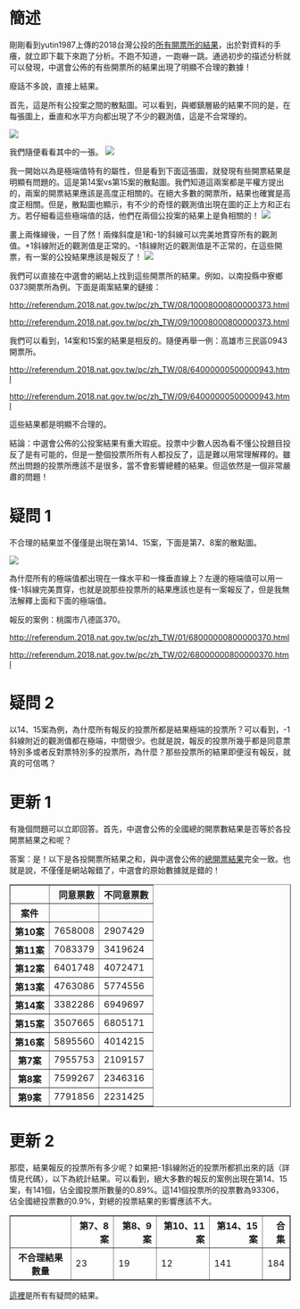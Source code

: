 # 簡述


剛剛看到yutin1987上傳的2018台灣公投的[所有開票所的結果](https://github.com/g0v/referendum_report/tree/master/results2)，出於對資料的手癢，就立即下載下來跑了分析。不跑不知道，一跑嚇一跳。通過初步的描述分析就可以發現，中選會公佈的有些開票所的結果出現了明顯不合理的數據！

廢話不多說，直接上結果。

首先，這是所有公投案之間的散點圖。可以看到，與鄉鎮層級的結果不同的是，在每張圖上，垂直和水平方向都出現了不少的觀測值，這是不合常理的。

<img src="scatter.png">

我們隨便看看其中的一張。
<img src="scatter_1.png">

我一開始以為是極端值特有的屬性，但是看到下面這張圖，就發現有些開票結果是明顯有問題的。這是第14案vs第15案的散點圖。我們知道這兩案都是平權方提出的，兩案的開票結果應該是高度正相關的。在絕大多數的開票所，結果也確實是高度正相關。但是，散點圖也顯示，有不少的奇怪的觀測值出現在圖的正上方和正右方。若仔細看這些極端值的話，他們在兩個公投案的結果上是負相關的！
<img src="scatter_2.png">

畫上兩條線後，一目了然！兩條斜度是1和-1的斜線可以完美地貫穿所有的觀測值。+1斜線附近的觀測值是正常的。-1斜線附近的觀測值是不正常的，在這些開票，有一案的公投結果應該是報反了！
<img src="scatter_3.png">

我們可以直接在中選會的網站上找到這些開票所的結果。例如，以南投縣中寮鄉0373開票所為例。下面是兩案結果的鏈接：

http://referendum.2018.nat.gov.tw/pc/zh_TW/08/10008000800000373.html

http://referendum.2018.nat.gov.tw/pc/zh_TW/09/10008000800000373.html

我們可以看到，14案和15案的結果是相反的。隨便再舉一例：高雄市三民區0943開票所。

http://referendum.2018.nat.gov.tw/pc/zh_TW/08/64000000500000943.html

http://referendum.2018.nat.gov.tw/pc/zh_TW/09/64000000500000943.html

這些結果都是明顯不合理的。

結論：中選會公佈的公投案結果有重大瑕疵。投票中少數人因為看不懂公投題目投反了是有可能的，但是一整個投票所所有人都投反了，這是難以用常理解釋的。雖然出問題的投票所應該不是很多，當不會影響總體的結果。但這依然是一個非常嚴肅的問題！

# 疑問 1

不合理的結果並不僅僅是出現在第14、15案，下面是第7、8案的散點圖。

<img src="scatter_78.png">

為什麼所有的極端值都出現在一條水平和一條垂直線上？左邊的極端值可以用一條-1斜線完美貫穿，也就是說那些投票所的結果應該也是有一案報反了，但是我無法解釋上面和下面的極端值。

報反的案例：桃園市八德區370。

http://referendum.2018.nat.gov.tw/pc/zh_TW/01/68000000800000370.html

http://referendum.2018.nat.gov.tw/pc/zh_TW/02/68000000800000370.html

# 疑問 2

以14、15案為例，為什麼所有報反的投票所都是結果極端的投票所？可以看到，-1斜線附近的觀測值都在極端，中間很少。也就是說，報反的投票所幾乎都是同意票特別多或者反對票特別多的投票所，為什麼？那些投票所的結果即便沒有報反，就真的可信嗎？

# 更新 1

有幾個問題可以立即回答。首先，中選會公佈的全國總的開票數結果是否等於各投開票結果之和呢？

答案：是！以下是各投開票所結果之和，與中選會公佈的[總開票結果](http://referendum.2018.nat.gov.tw/pc/zh_TW/00/00000000000000000.html)完全一致。也就是說，不僅僅是網站報錯了，中選會的原始數據就是錯的！

<table border="1" class="dataframe">
  <thead>
    <tr style="text-align: right;">
      <th></th>
      <th>同意票數</th>
      <th>不同意票數</th>
    </tr>
    <tr>
      <th>案件</th>
      <th></th>
      <th></th>
    </tr>
  </thead>
  <tbody>
    <tr>
      <th>第10案</th>
      <td>7658008</td>
      <td>2907429</td>
    </tr>
    <tr>
      <th>第11案</th>
      <td>7083379</td>
      <td>3419624</td>
    </tr>
    <tr>
      <th>第12案</th>
      <td>6401748</td>
      <td>4072471</td>
    </tr>
    <tr>
      <th>第13案</th>
      <td>4763086</td>
      <td>5774556</td>
    </tr>
    <tr>
      <th>第14案</th>
      <td>3382286</td>
      <td>6949697</td>
    </tr>
    <tr>
      <th>第15案</th>
      <td>3507665</td>
      <td>6805171</td>
    </tr>
    <tr>
      <th>第16案</th>
      <td>5895560</td>
      <td>4014215</td>
    </tr>
    <tr>
      <th>第7案</th>
      <td>7955753</td>
      <td>2109157</td>
    </tr>
    <tr>
      <th>第8案</th>
      <td>7599267</td>
      <td>2346316</td>
    </tr>
    <tr>
      <th>第9案</th>
      <td>7791856</td>
      <td>2231425</td>
    </tr>
  </tbody>
</table>

# 更新 2

那麼，結果報反的投票所有多少呢？如果把-1斜線附近的投票所都抓出來的話（詳情見代碼），以下為統計結果。可以看到，絕大多數的報反的案例出現在第14、15案，有141個，佔全國投票所數量的0.89%。這141個投票所的投票數為93306，佔全國總投票數的0.9%，對總的投票結果的影響應該不大。

<table border="1" class="dataframe">
  <thead>
    <tr style="text-align: right;">
      <th></th>
      <th>第7、8案</th>
      <th>第8、9案</th>
      <th>第10、11案</th>
      <th>第14、15案</th>
      <th>合集</th>
    </tr>
  </thead>
  <tbody>
    <tr>
      <th>不合理結果數量</th>
      <td>23</td>
      <td>19</td>
      <td>12</td>
      <td>141</td>
      <td>184</td>
    </tr>
  </tbody>
</table>


[這裡](dubious_cases.csv)是所有有疑問的結果。

